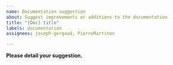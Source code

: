 ```yaml
---
name: Documentation suggestion
about: Suggest improvements or additions to the documentation
title: "[Doc] title"
labels: documentation
assignees: joseph-gergaud, PierreMartinon

---
```


**Please detail your suggestion.**
